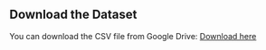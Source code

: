 ## Download the Dataset
You can download  the CSV file from Google Drive: [Download here](https://drive.google.com/file/d/1-4ioZ4fXOtdAKcVzQZ9lga-DP-m8pM0k/view?usp=drive_link)

